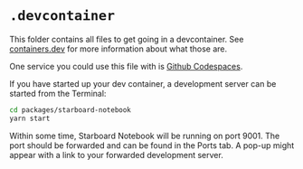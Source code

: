 # `.devcontainer`

This folder contains all files to get going in a devcontainer.
See [containers.dev](https://containers.dev) for more information about what those are.

One service you could use this file with is [Github Codespaces](https://github.com/codespaces).

If you have started up your dev container, a development server can be started from the Terminal:
```bash
cd packages/starboard-notebook
yarn start
```

Within some time, Starboard Notebook will be running on port 9001.
The port should be forwarded and can be found in the Ports tab.
A pop-up might appear with a link to your forwarded development server.
